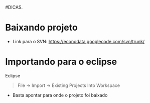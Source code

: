 #DICAS.

# Baixando projeto #

  * Link para o SVN: https://econodata.googlecode.com/svn/trunk/

# Importando para o eclipse #

Eclipse
> File -> Import -> Existing Projects Into Workspace
  * Basta apontar para onde o projeto foi baixado
